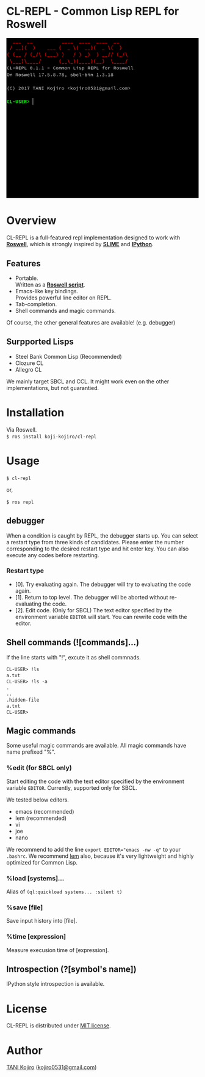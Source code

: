 # CL-REPL - Common Lisp REPL for Roswell

<!-- [![MIT License](http://img.shields.io/badge/license-MIT-blue.svg?style=flat)](LICENSE)<br> -->

<p align="center">
  <img src="image/cl-repl.gif">
</p>

# Overview

CL-REPL is a full-featured repl implementation designed to work with **[Roswell](https://github.com/roswell/roswell/)**, which is strongly inspired by **[SLIME](https://github.com/slime/slime)** and **[IPython](https://github.com/ipython/ipython)**.

## Features

- Portable.<br>
  Written as a **[Roswell script](https://github.com/roswell/roswell/wiki/2.-Roswell-as-a-Scripting-Environment)**.
- Emacs-like key bindings.<br>
  Provides powerful line editor on REPL.
- Tab-completion.
- Shell commands and magic commands.

Of course, the other general features are available! (e.g. debugger)

## Surpported Lisps

- Steel Bank Common Lisp (Recommended)
- Clozure CL
- Allegro CL

We mainly target SBCL and CCL. It might work even on the other implementations, but not guarantied.

# Installation

Via Roswell.<br>
`$ ros install koji-kojiro/cl-repl`

# Usage
`$ cl-repl`

or,

`$ ros repl`

## debugger
When a condition is caught by REPL, the debugger starts up. You can select a restart type from three kinds of candidates. Please enter the number corresponding to the desired restart type and hit enter key. You can also execute any codes before restarting.

### Restart type
- [0]. Try evaluating again.
    The debugger will try to evaluating the code again.
- [1]. Return to top level.
    The debugger will be aborted without re-evaluating the code.
- [2]. Edit code. (Only for SBCL)
    The text editor specified by the environment variable `EDITOR` will start.
    You can rewrite code with the editor.

## Shell commands (![commands]...)

If the line starts with "!", excute it as shell commnads.

```
CL-USER> !ls
a.txt
CL-USER> !ls -a
.
..
.hidden-file
a.txt
CL-USER>
```

## Magic commands

Some useful magic commands are available. All magic commands have name prefixed "%".

### %edit (for SBCL only)
Start editing the code with the text editor specified by the environment variable `EDITOR`.
Currently, supported only for SBCL.

We tested below editors.
- emacs (recommended)
- lem (recommended)
- vi
- joe
- nano

We recommend to add the line `export EDITOR="emacs -nw -q"` to your `.bashrc`. We recommend [lem](https://github.com/cxxxr/lem) also, because it's very lightweight and highly optimized for Common Lisp.

### %load [systems]...

Alias of `(ql:quickload systems... :silent t)`

### %save [file]

Save input history into [file].

### %time [expression]

Measure execusion time of [expression].

## Introspection (?[symbol's name])

IPython style introspection is available.

# License

CL-REPL is distributed under [MIT license](LICENSE).

# Author

[TANI Kojiro](https://github.com/koji-kojiro) (kojiro0531@gmail.com)
